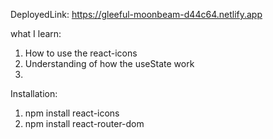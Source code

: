 DeployedLink: https://gleeful-moonbeam-d44c64.netlify.app

what I learn:
1. How to use the react-icons
2. Understanding of how the useState work 
3. 

Installation:
1. npm install react-icons
2. npm install react-router-dom







